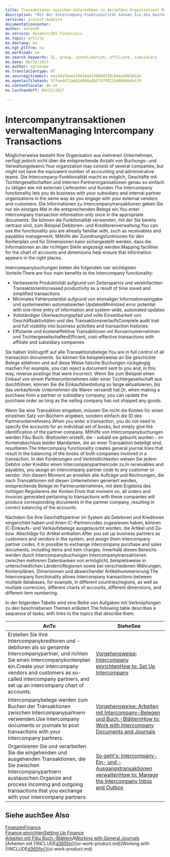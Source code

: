 ```yaml
---
title: Transaktionen zwischen Unternehmen in derselben Organisation| Microsoft Docs
description: "Mit der Intercompany-Funktionalität können Sie die Geschäftsvorgänge und - transaktionen zwischen Unternehmen innerhalb derselben Organisation vereinfachen."
services: project-madeira
documentationcenter: 
author: SorenGP
ms.service: dynamics365-financials
ms.topic: article
ms.devlang: na
ms.tgt_pltfrm: na
ms.workload: na
ms.search.keywords: IC, group, consolidation, affiliate, subsidiary
ms.date: 06/20/2017
ms.author: sgroespe
ms.translationtype: HT
ms.sourcegitcommit: eea34afbee429d14ab150894729cb4ea3843bb2b
ms.openlocfilehash: 5ffaed472ab61d086e2b57579523340504bde119
ms.contentlocale: de-at
ms.lasthandoff: 09/22/2017

---
```

# <a name="managing-intercompany-transactions"></a><span data-ttu-id="3cc72-103">Intercompanytransaktionen verwalten</span><span class="sxs-lookup"><span data-stu-id="3cc72-103">Managing Intercompany Transactions</span></span>
<span data-ttu-id="3cc72-104">Möglicherweise besteht Ihre Organisation aus mehreren Unternehmen, verfügt jedoch nicht über die entsprechende Anzahl von Buchungs- und Verwaltungsteams.</span><span class="sxs-lookup"><span data-stu-id="3cc72-104">Your organization may consist of several companies, but might not have the equivalent number of accounting and administrative teams.</span></span> <span data-ttu-id="3cc72-105">Die Intercompany-Funktionalität macht es möglich, Geschäfte mit Tochtergesellschaften und internen Partnerorganisationen genau so einfach zu tätigen wie mit externen Lieferanten und Kunden.</span><span class="sxs-lookup"><span data-stu-id="3cc72-105">The Intercompany functionality lets you do business with your subsidiary and internal partner organizations in the same way as you engage with your external vendors and customers.</span></span> <span data-ttu-id="3cc72-106">Die Informationen zu Intercompanytransaktionen geben Sie nur ein einziges Mal in die entsprechenden Belege ein.</span><span class="sxs-lookup"><span data-stu-id="3cc72-106">You enter intercompany transaction information only once in the appropriate documents.</span></span> <span data-ttu-id="3cc72-107">Sie können die Funktionalität verwenden, mit der Sie bereits vertraut sind, zum Beispiel Debitoren- und Kreditorenverwaltung.</span><span class="sxs-lookup"><span data-stu-id="3cc72-107">You can use the functionality you are already familiar with, such as receivables and payables management.</span></span> <span data-ttu-id="3cc72-108">Mithilfe der Zuordnungsfunktionen für den Kontenplan und für Dimensionen kann sichergestellt werden, dass die Informationen an der richtigen Stelle angezeigt werden.</span><span class="sxs-lookup"><span data-stu-id="3cc72-108">Mapping facilities for the chart of accounts and dimensions help ensure that information appears in the right places.</span></span>  

<span data-ttu-id="3cc72-109">Intercompanybuchungen bieten die folgenden vier wichtigsten Vorteile:</span><span class="sxs-lookup"><span data-stu-id="3cc72-109">There are four main benefits to the Intercompany functionality:</span></span>  

- <span data-ttu-id="3cc72-110">Verbesserte Produktivität aufgrund von Zeitersparnis und vereinfachten Transaktionen</span><span class="sxs-lookup"><span data-stu-id="3cc72-110">Increased productivity as a result of time saved and simplified transactions</span></span>  
- <span data-ttu-id="3cc72-111">Minimales Fehlerpotential aufgrund von einmaliger Informationseingabe und systemweiten automatisierten Updates</span><span class="sxs-lookup"><span data-stu-id="3cc72-111">Minimized error potential with one-time entry of information and system-wide, automated updates</span></span>  
- <span data-ttu-id="3cc72-112">Vollständiger Überwachungspfad und volle Einsehbarkeit von Geschäftsaktivitäten und des Transaktionsverlaufs</span><span class="sxs-lookup"><span data-stu-id="3cc72-112">Complete audit trail and full visibility into business activities and transaction histories</span></span>  
- <span data-ttu-id="3cc72-113">Effiziente und kosteneffektive Transaktionen mit Konzernunternehmen und Tochtergesellschaften</span><span class="sxs-lookup"><span data-stu-id="3cc72-113">Efficient, cost-effective transactions with affiliate and subsidiary companies</span></span>  

<span data-ttu-id="3cc72-114">Sie haben Vollzugriff auf alle Transaktionsbelege.</span><span class="sxs-lookup"><span data-stu-id="3cc72-114">You are in full control of all transaction documents.</span></span> <span data-ttu-id="3cc72-115">So können Sie beispielsweise an Sie geschickte Belege ablehnen und auf diese Weise falsche Buchungen rückgängig machen.</span><span class="sxs-lookup"><span data-stu-id="3cc72-115">For example, you can reject a document sent to you and, in this way, reverse postings that were incorrect.</span></span> <span data-ttu-id="3cc72-116">Wenn Sie zum Beispiel einen Einkauf von einem Partnerunternehmen oder einer Tochtergesellschaft aus durchführen, können Sie die Einkaufsbestellung so lange aktualisieren, bis das verkaufende Unternehmen die Waren versandt hat.</span><span class="sxs-lookup"><span data-stu-id="3cc72-116">Or, when making a purchase from a partner or subsidiary company, you can update the purchase order as long as the selling company has not shipped any goods.</span></span>  

<span data-ttu-id="3cc72-117">Wenn Sie eine Transaktion eingeben, müssen Sie nicht die Konten für einen einzelnen Satz von Büchern angeben, sondern einfach die ID des Partnerunternehmens.</span><span class="sxs-lookup"><span data-stu-id="3cc72-117">When you enter a transaction, you do not need to specify the accounts for an individual set of books, but simply give the identification of the partner company.</span></span> <span data-ttu-id="3cc72-118">Mithilfe von Intercompanybuchungen werden Fibu Buch.-Blattzeilen erstellt, die - sobald sie gebucht wurden - im Kontenabschluss beider Mandanten, die an einer Transaktion beteiligt sind, resultieren.</span><span class="sxs-lookup"><span data-stu-id="3cc72-118">The Intercompany functionality creates general journal lines that result in the balancing of the books of both companies involved in a transaction.</span></span> <span data-ttu-id="3cc72-119">In den Forderungen und Verbindlichkeiten weisen Sie jedem Debitor oder Kreditor einen Intercompanypartnercode zu.</span><span class="sxs-lookup"><span data-stu-id="3cc72-119">In receivables and payables, you assign an intercompany partner code to any customer or vendor.</span></span> <span data-ttu-id="3cc72-120">Von diesem Moment an erstellen alle Aufträge und Rechnungen, die nach Transaktionen mit diesen Unternehmen generiert werden, entsprechende Belege im Partnerunternehmen, mit dem Ergebnis des richtigen Regulierens der Konten.</span><span class="sxs-lookup"><span data-stu-id="3cc72-120">From that moment on, all orders and invoices generated pertaining to transactions with these companies will produce corresponding documents in the partner company, resulting in correct balancing of the accounts.</span></span>  

 <span data-ttu-id="3cc72-121">Nachdem Sie Ihre Geschäftspartner im System als Debitoren und Kreditoren eingerichtet haben und ihnen IC-Partnercodes zugewiesen haben, können IC-Einkaufs- und Verkaufsbelege ausgetauscht werden, die Artikel und Zu- bzw. Abschläge für Artikel enthalten.</span><span class="sxs-lookup"><span data-stu-id="3cc72-121">After you set up business partners as customers and vendors in the system, and assign them intercompany partner codes, it is possible to exchange intercompany purchase and sales documents, including items and item charges.</span></span> <span data-ttu-id="3cc72-122">Innerhalb dieses Bereichs werden durch Intercompanybuchungen Intercompanytransaktionen zwischen mehreren Datenbanken von  ermöglicht, beispielsweise in unterschiedlichen Ländern/Regionen sowie bei verschiedenen Währungen, Kontenplänen, Dimensionen und abweichender Artikelnummerierung.</span><span class="sxs-lookup"><span data-stu-id="3cc72-122">The Intercompany functionality allows intercompany transactions between multiple databases, for example, in different countries/regions, as well as multiple currencies, different charts of accounts, different dimensions, and different item numbering.</span></span>  

<span data-ttu-id="3cc72-123">In der folgenden Tabelle wird eine Reihe von Aufgaben mit Verknüpfungen zu den beschriebenen Themen erläutert.</span><span class="sxs-lookup"><span data-stu-id="3cc72-123">The following table describes a sequence of tasks, with links to the topics that describe them.</span></span>

 |<span data-ttu-id="3cc72-124">An</span><span class="sxs-lookup"><span data-stu-id="3cc72-124">To</span></span> |<span data-ttu-id="3cc72-125">Siehe</span><span class="sxs-lookup"><span data-stu-id="3cc72-125">See</span></span>|
 |---|---|
 |<span data-ttu-id="3cc72-126">Erstellen Sie Ihre Intercompanykreditoren und -debitoren als so genannte Intercompanypartner, und richten Sie einen Intercompanykontenplan ein.</span><span class="sxs-lookup"><span data-stu-id="3cc72-126">Create your intercompany vendors and customers as so-called intercompany partners, and set up an intercompany chart of accounts.</span></span>|[<span data-ttu-id="3cc72-127">Vorgehensweise: Intercompany einrichten</span><span class="sxs-lookup"><span data-stu-id="3cc72-127">How to: Set Up Intercompany</span></span>](intercompany-how-setup.md)|
 |<span data-ttu-id="3cc72-128">Intercompanybelege werden zum Buchen der Transaktionen zwischen Intercompanypartnern verwenden.</span><span class="sxs-lookup"><span data-stu-id="3cc72-128">Use intercompany documents or journals to post transactions with your intercompany partners.</span></span>|[<span data-ttu-id="3cc72-129">Vorgehensweise: Arbeiten mit Intercompany-Belegen und Buch.-Blättern</span><span class="sxs-lookup"><span data-stu-id="3cc72-129">How to: Work with Intercompany Documents and Journals</span></span>](intercompany-how-work-documents-journals.md)|
 |<span data-ttu-id="3cc72-130">Organisieren Sie und verarbeiten Sie die eingehenden und ausgehenden Transaktionen, die Sie zwischen Intercompanypartnern austauschen.</span><span class="sxs-lookup"><span data-stu-id="3cc72-130">Organize and process incoming and outgoing transactions that you exchange with your intercompany partners.</span></span>|[<span data-ttu-id="3cc72-131">So geht's: Intercompany-Ein- und -Ausgangstransaktionen verwalten</span><span class="sxs-lookup"><span data-stu-id="3cc72-131">How to: Manage the Intercompany Inbox and Outbox</span></span>](intercompany-how-manage-intercompany-inbox.md)|

## <a name="see-also"></a><span data-ttu-id="3cc72-132">Siehe auch</span><span class="sxs-lookup"><span data-stu-id="3cc72-132">See Also</span></span>
[<span data-ttu-id="3cc72-133">Finanzen</span><span class="sxs-lookup"><span data-stu-id="3cc72-133">Finance</span></span>](finance.md)  
[<span data-ttu-id="3cc72-134">Finance einrichten</span><span class="sxs-lookup"><span data-stu-id="3cc72-134">Setting Up Finance</span></span>](finance-setup-finance.md)  
<span data-ttu-id="3cc72-135">[Arbeiten mit Fibu Buch.-Blättern](ui-work-general-journals.md)A</span><span class="sxs-lookup"><span data-stu-id="3cc72-135">[Working with General Journals](ui-work-general-journals.md)</span></span>  
<span data-ttu-id="3cc72-136">[Arbeiten mit [!INCLUDE[d365fin](includes/d365fin_md.md)]](ui-work-product.md)</span><span class="sxs-lookup"><span data-stu-id="3cc72-136">[Working with [!INCLUDE[d365fin](includes/d365fin_md.md)]](ui-work-product.md)</span></span>


